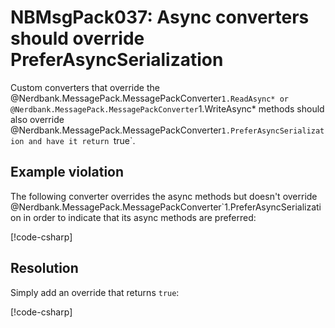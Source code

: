 # NBMsgPack037: Async converters should override PreferAsyncSerialization

Custom converters that override the @Nerdbank.MessagePack.MessagePackConverter`1.ReadAsync* or @Nerdbank.MessagePack.MessagePackConverter`1.WriteAsync* methods should also override @Nerdbank.MessagePack.MessagePackConverter`1.PreferAsyncSerialization and have it return `true`.

## Example violation

The following converter overrides the async methods but doesn't override @Nerdbank.MessagePack.MessagePackConverter`1.PreferAsyncSerialization in order to indicate that its async methods are preferred:

[!code-csharp[](../../samples/cs/AnalyzerDocs/NBMsgPack037.cs#Defective)]

## Resolution

Simply add an override that returns `true`:

[!code-csharp[](../../samples/cs/AnalyzerDocs/NBMsgPack037.cs#Fix)]
